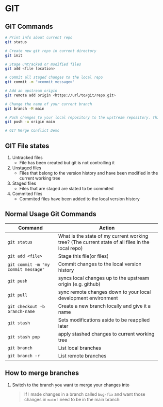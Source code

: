# GIT

## GIT Commands

```bash
# Print info about current repo
git status

# Create new git repo in current directory
git init

# Stage untracked or modified files
git add <file location>

# Commit all staged changes to the local repo
git commit -m "<commit message>"

# Add an upstream origin
git remote add origin <https://url/to/git/repo.git>

# Change the name of your current branch
git branch -M main

# Push changes to your local repository to the upstream repository. This command is also specifying the upstream branch name
git push -u origin main

# GIT Merge Conflict Demo
```

## GIT File states
1. Untracked files
   - File has been created but git is not controlling it
2. Unstaged files
   - Files that belong to the version history and have been modified in the current working tree
3. Staged files
   - Files that are staged are slated to be commited
4. Commited files
   - Commited files have been added to the local version history

## Normal Usage Git Commands

| Command                             | Action                                                                                           |
| ----------------------------------- | ------------------------------------------------------------------------------------------------ |
| `git status`                        | What is the state of my current working tree? (The current state of all files in the local repo) |
| `git add <file>`                    | Stage this file(or files)                                                                        |
| `git commit -m "my commit message"` | Commit changes to the local version history                                                      |
| `git push`                          | syncs local changes up to the upstream origin (e.g. github)                                      |
| `git pull`                          | sync remote changes down to your local development environment                                   |
| `git checkout -b branch-name`       | Create a new branch locally and give it a name                                                   |
| `git stash`                         | Sets modifications aside to be reapplied later                                                   |
| `git stash pop`                     | apply stashed changes to current working tree                                                    |
| `git branch`                        | List local branches                                                                              |
| `git branch -r`                     | List remote branches                                                                                |

## How to merge branches
1. Switch to the branch you want to merge your changes into
   > If I made changes in a branch called `bug-fix` and want those changes in `main` I need to be in the main branch